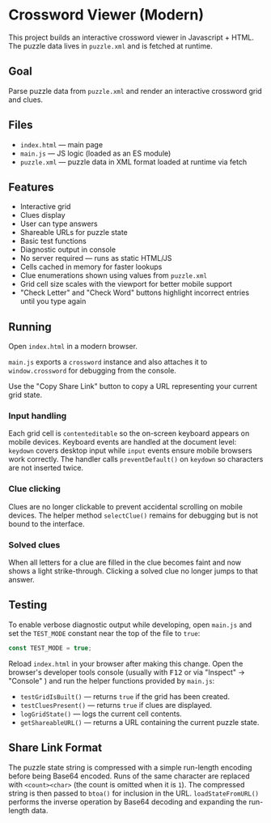 # Crossword Viewer (Modern)

This project builds an interactive crossword viewer in Javascript + HTML.
The puzzle data lives in `puzzle.xml` and is fetched at runtime.

## Goal

Parse puzzle data from `puzzle.xml` and render an interactive crossword grid and clues.

## Files

- `index.html` — main page
- `main.js` — JS logic (loaded as an ES module)
- `puzzle.xml` — puzzle data in XML format loaded at runtime via fetch

## Features

- Interactive grid
- Clues display
- User can type answers
- Shareable URLs for puzzle state
- Basic test functions
- Diagnostic output in console
- No server required — runs as static HTML/JS
- Cells cached in memory for faster lookups
- Clue enumerations shown using values from `puzzle.xml`
- Grid cell size scales with the viewport for better mobile support
- "Check Letter" and "Check Word" buttons highlight incorrect entries until you type again

## Running

Open `index.html` in a modern browser.

`main.js` exports a `crossword` instance and also attaches it to `window.crossword` for debugging from the console.

Use the "Copy Share Link" button to copy a URL representing your current grid state.

### Input handling

Each grid cell is `contenteditable` so the on-screen keyboard appears on mobile devices. Keyboard events are handled at the document level: `keydown` covers desktop input while `input` events ensure mobile browsers work correctly. The handler calls `preventDefault()` on `keydown` so characters are not inserted twice.

### Clue clicking

Clues are no longer clickable to prevent accidental scrolling on mobile devices. The helper method `selectClue()` remains for debugging but is not bound to the interface.

### Solved clues

When all letters for a clue are filled in the clue becomes faint and now shows a light strike-through. Clicking a solved clue no longer jumps to that answer.

## Testing

To enable verbose diagnostic output while developing, open `main.js` and set the
`TEST_MODE` constant near the top of the file to `true`:

```js
const TEST_MODE = true;
```

Reload `index.html` in your browser after making this change. Open the browser's
developer tools console (usually with <kbd>F12</kbd> or via "Inspect" → "Console" )
and run the helper functions provided by `main.js`:

- `testGridIsBuilt()` — returns `true` if the grid has been created.
- `testCluesPresent()` — returns `true` if clues are displayed.
- `logGridState()` — logs the current cell contents.
- `getShareableURL()` — returns a URL containing the current puzzle state.

## Share Link Format

The puzzle state string is compressed with a simple run-length encoding before
being Base64 encoded. Runs of the same character are replaced with
`<count><char>` (the count is omitted when it is `1`). The compressed string is
then passed to `btoa()` for inclusion in the URL. `loadStateFromURL()` performs
the inverse operation by Base64 decoding and expanding the run-length data.
